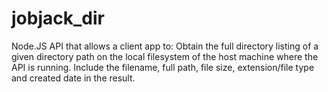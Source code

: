 # jobjack_dir
 Node.JS API that allows a client app to: Obtain the full directory listing of a given directory path on the local filesystem of the host machine where the API is running. Include the filename, full path, file size, extension/file type and created date in the result.
